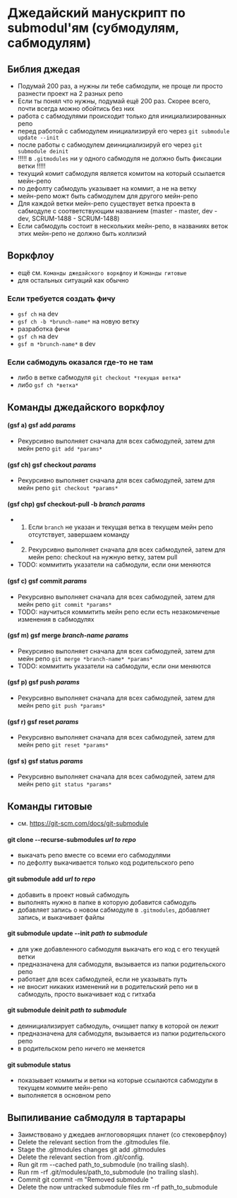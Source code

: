 # Джедайский манускрипт по submodul'ям (субмодулям, сабмодулям)

## Библия джедая

- Подумай 200 раз, а нужны ли тебе сабмодули, не проще ли просто разнести проект на 2 разных репо
- Если ты понял что нужны, подумай ещё 200 раз. Скорее всего, почти всегда можно обойтись без них
- работа с сабмодулями происходит только для инициализированных репо
- перед работой с сабмодулем инициализируй его через `git submodule update --init`
- после работы с сабмодулем деинициализируй его через `git submodule deinit`
- !!!!! в `.gitmodules` ни у одного сабмодуля не должно быть фиксации ветки !!!!!
- текущий комит сабмодуля является комитом на который ссылается мейн-репо
- по дефолту сабмодуль указывает на коммит, а не на ветку
- мейн-репо можт быть сабмодулем для другого мейн-репо
- Для каждой ветки мейн-репо существует ветка проекта в сабмодуле с соответствующим названием (master - master, dev - dev, SCRUM-1488 - SCRUM-1488)
- Если сабмодуль состоит в нескольких мейн-репо, в названиях веток этих мейн-репо не должно быть коллизий

## Воркфлоу

- ещё см. `Команды джедайского воркфлоу` и `Команды гитовые`
- для остальных ситуаций как обычно

### Если требуется создать фичу

- `gsf ch` на dev
- `gsf ch -b *brunch-name*` на новую ветку
- разработка фичи
- `gsf ch` на dev
- `gsf m *brunch-name*` в dev

### Если сабмодуль оказался где-то не там
- либо в ветке сабмодуля `git checkout *текущая ветка*`
- либо `gsf ch *ветка*`

## Команды джедайского воркфлоу

#### (gsf a) gsf add *params*

- Рекурсивно выполняет сначала для всех сабмодулей, затем для мейн репо `git add *params*`

#### (gsf ch) gsf checkout *params*

- Рекурсивно выполняет сначала для всех сабмодулей, затем для мейн репо `git checkout *params*`

#### (gsf chp) gsf checkout-pull -b *branch* *params*

- 1. Если `branch` не указан и текущая ветка в текущем мейн репо отсутствует, завершаем команду
- 2. Рекурсивно выполняет сначала для всех сабмодулей, затем для мейн репо: checkout на нужную ветку, затем pull
- TODO: коммитить указатели на сабмодули, если они меняются

#### (gsf c) gsf сommit *params*

- Рекурсивно выполняет сначала для всех сабмодулей, затем для мейн репо `git сommit *params*`
- TODO: научиться коммитить мейн репо если есть незакомиченые изменения в сабмодулях

#### (gsf m) gsf merge *branch-name* *params*

- Рекурсивно выполняет сначала для всех сабмодулей, затем для мейн репо `git merge *branch-name* *params*`
- TODO: коммитить указатели на сабмодули, если они меняются

#### (gsf p) gsf push *params*

- Рекурсивно выполняет сначала для всех сабмодулей, затем для мейн репо `git push *params*`

#### (gsf r) gsf reset *params*

- Рекурсивно выполняет сначала для всех сабмодулей, затем для мейн репо `git reset *params*`

#### (gsf s) gsf status *params*

- Рекурсивно выполняет сначала для всех сабмодулей, затем для мейн репо `git status *params*`

## Команды гитовые

- см. https://git-scm.com/docs/git-submodule

#### git clone --recurse-submodules *url to repo*

- выкачать репо вместе со всеми его сабмодулями
- по дефолту выкачивается только код родительского репо

#### git submodule add *url to repo*

- добавить в проект новый сабмодуль
- выполнять нужно в папке в которую добавится сабмодуль
- добавляет запись о новом сабмодуле в `.gitmodules`, добавляет запись, и выкачивает файлы

#### git submodule update --init *path to submodule*

- для уже добавленного сабмодуля выкачать его код с его текущей ветки
- предназначена для сабмодуля, вызывается из папки родительского репо
- работает для всех сабмодулей, если не указывать путь
- не вносит никаких изменений ни в родительский репо ни в сабмодуль, просто выкачивает код с гитхаба

#### git submodule deinit *path to submodule*

- деинициализирует сабмодуль, очищает папку в которой он лежит
- предназначена для сабмодуля, вызывается из папки родительского репо
- в родительском репо ничего не меняется

#### git submodule status

- показывает коммиты и ветки на которые ссылаются сабмодули в текущем коммите мейн-репо
- выполняется в основном репо

## Выпиливание сабмодуля в тартарары

- Заимствовано у джедаев англоговорящих планет (со стековерфлоу)
- Delete the relevant section from the .gitmodules file.
- Stage the .gitmodules changes git add .gitmodules
- Delete the relevant section from .git/config.
- Run git rm --cached path_to_submodule (no trailing slash).
- Run rm -rf .git/modules/path_to_submodule (no trailing slash).
- Commit git commit -m "Removed submodule "
- Delete the now untracked submodule files rm -rf path_to_submodule
